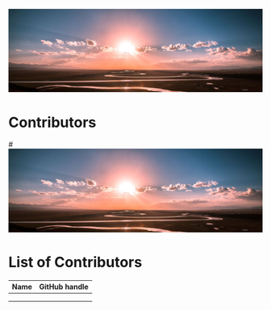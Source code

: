 ![decorative image of a picturesque prairie](../images/header.jpg)

# Contributors


#![decorative image of a picturesque prairie](../images/header.jpg)

# List of Contributors

| Name | GitHub handle |
|------|---------------|
| | |
| | |
| | |
